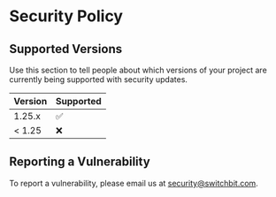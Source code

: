# Security Policy

## Supported Versions

Use this section to tell people about which versions of your project are
currently being supported with security updates.

| Version | Supported          |
| ------- | ------------------ |
| 1.25.x  | :white_check_mark: |
| < 1.25  | :x:                |

## Reporting a Vulnerability

To report a vulnerability, please email us at security@switchbit.com.
